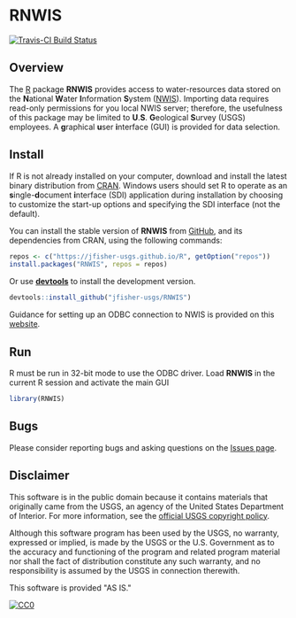 # RNWIS

[![Travis-CI Build Status](https://travis-ci.org/jfisher-usgs/RNWIS.svg?branch=master)](https://travis-ci.org/jfisher-usgs/RNWIS)

## Overview


The [R](http://www.r-project.org/) package **RNWIS** provides access to water-resources data stored on the
**N**ational **W**ater **I**nformation **S**ystem ([NWIS](http://waterdata.usgs.gov/nwis)).
Importing data requires read-only permissions for you local NWIS server; therefore,
the usefulness of this package may be limited to **U**.**S**. **G**eological **S**urvey (USGS) employees.
A **g**raphical **u**ser **i**nterface (GUI) is provided for data selection.

## Install

If R is not already installed on your computer, download and install the latest binary distribution from
[CRAN](http://cran.r-project.org/ "The Comprehensive R Archive Network").
Windows users should set R to operate as an **s**ingle-**d**ocument **i**nterface (SDI) application during installation
by choosing to customize the start-up options and specifying the SDI interface (not the default).

You can install the stable version of **RNWIS** from [GitHub](https://jfisher-usgs.github.io/R/),
and its dependencies from CRAN, using the following commands:

```r
repos <- c("https://jfisher-usgs.github.io/R", getOption("repos"))
install.packages("RNWIS", repos = repos)
```

Or use [**devtools**](https://CRAN.R-project.org/package=devtools) to install the development version.

```r
devtools::install_github("jfisher-usgs/RNWIS")
```

Guidance for setting up an ODBC connection to NWIS is provided on this
[website](https://github.com/USGS-R/WQ-Review/blob/master/README.md).

## Run

R must be run in 32-bit mode to use the ODBC driver.
Load **RNWIS** in the current R session and activate the main GUI

```r
library(RNWIS)
```

## Bugs

Please consider reporting bugs and asking questions on the [Issues page](https://github.com/jfisher-usgs/RNWIS/issues).

## Disclaimer

This software is in the public domain because it contains materials that originally came from the USGS,
an agency of the United States Department of Interior.
For more information, see the
[official USGS copyright policy](https://www2.usgs.gov/visual-id/credit_usgs.html "official USGS copyright policy").

Although this software program has been used by the USGS, no warranty, expressed or implied,
is made by the USGS or the U.S. Government as to the accuracy and functioning of the program and
related program material nor shall the fact of distribution constitute any such warranty,
and no responsibility is assumed by the USGS in connection therewith.

This software is provided "AS IS."

[![CC0](http://i.creativecommons.org/p/zero/1.0/88x31.png)](http://creativecommons.org/publicdomain/zero/1.0/)
